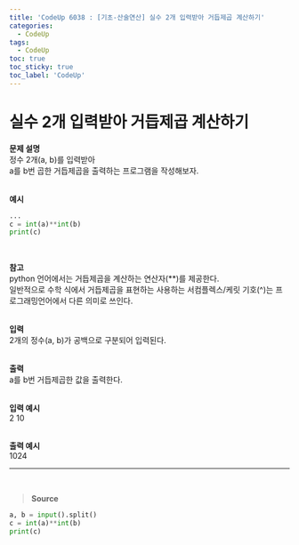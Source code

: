 ```yaml
---
title: 'CodeUp 6038 : [기초-산술연산] 실수 2개 입력받아 거듭제곱 계산하기'
categories:
  - CodeUp
tags:
  - CodeUp
toc: true
toc_sticky: true
toc_label: 'CodeUp'
---
```


# 실수 2개 입력받아 거듭제곱 계산하기

**문제 설명**  
정수 2개(a, b)를 입력받아  
a를 b번 곱한 거듭제곱을 출력하는 프로그램을 작성해보자.  
<br>

**예시**

```python
...
c = int(a)**int(b)
print(c)
```

<br>

**참고**  
python 언어에서는 거듭제곱을 계산하는 연산자(\*\*)를 제공한다.  
일반적으로 수학 식에서 거듭제곱을 표현하는 사용하는 서컴플렉스/케릿 기호(^)는 프로그래밍언어에서 다른 의미로 쓰인다.  
<br>

**입력**  
2개의 정수(a, b)가 공백으로 구분되어 입력된다.  
<br>

**출력**  
a를 b번 거듭제곱한 값을 출력한다.  
<br>

**입력 예시**  
2 10  
<br>

**출력 예시**  
1024

---

<br>

> **Source**

```python
a, b = input().split()
c = int(a)**int(b)
print(c)
```
